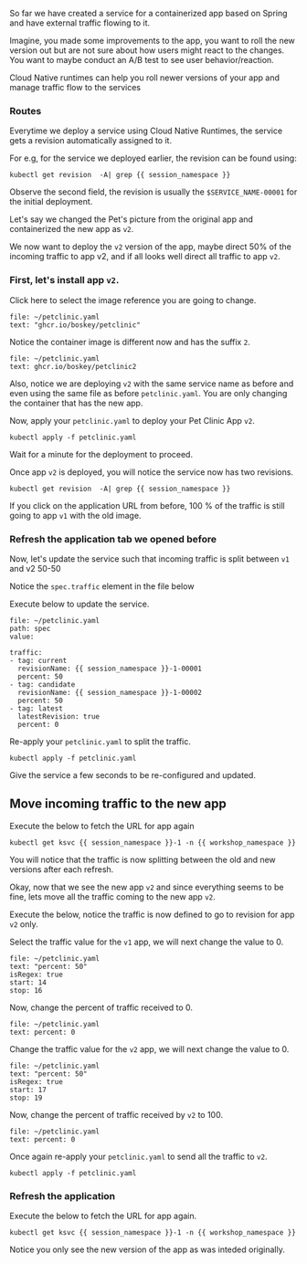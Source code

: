 So far we have created a service for a containerized app based on Spring and have external traffic flowing to it. 

Imagine, you made some improvements to the app, you want to roll the new version out but are not sure about how users might react to the changes. You want to maybe conduct an A/B test to see user behavior/reaction.

Cloud Native runtimes can help you roll newer versions of your app and manage traffic flow to the services

### Routes
Everytime we deploy a service using Cloud Native Runtimes, the service gets a revision automatically assigned to it. 

For e.g, for the service we deployed earlier, the revision can be found using:
```execute
kubectl get revision  -A| grep {{ session_namespace }}
```

Observe the second field, the revision is usually the `$SERVICE_NAME-00001` for the initial deployment.

Let's say we changed the Pet's picture from the original app and containerized the new app as `v2`.

We now want to deploy the `v2` version of the app, maybe direct 50% of the incoming traffic to app v2, and if all looks well direct all traffic to app `v2`.

### First, let's install app `v2`.  

Click here to select the image reference you are going to change.
```editor:select-matching-text
file: ~/petclinic.yaml
text: "ghcr.io/boskey/petclinic"
```

Notice the container image is different now and has the suffix `2`.
```editor:replace-text-selection
file: ~/petclinic.yaml
text: ghcr.io/boskey/petclinic2
```

Also, notice we are deploying `v2` with the same service name as before and even using the same file as before `petclinic.yaml`. You are only changing the container that has the new app.

Now, apply your `petclinic.yaml` to deploy your Pet Clinic App `v2`.
```execute-1
kubectl apply -f petclinic.yaml
```

Wait for a minute for the deployment to proceed.

Once app `v2` is deployed, you will notice the service now has two revisions.
```execute
kubectl get revision  -A| grep {{ session_namespace }}
```

If you click on the application URL from before, 100 % of the traffic is still going to app `v1` with the old image.

### Refresh the application tab we opened before

Now, let's update the service such that incoming traffic is split between `v1` and v2 50-50

Notice the `spec.traffic` element in the file below

Execute below to update the service. 
```editor:insert-value-into-yaml
file: ~/petclinic.yaml
path: spec
value:

traffic:
- tag: current
  revisionName: {{ session_namespace }}-1-00001 
  percent: 50
- tag: candidate
  revisionName: {{ session_namespace }}-1-00002
  percent: 50
- tag: latest
  latestRevision: true
  percent: 0   
```

Re-apply your `petclinic.yaml` to split the traffic.
```execute-1
kubectl apply -f petclinic.yaml
```

Give the service a few seconds to be re-configured and updated. 

## Move incoming traffic to the new app

Execute the below to fetch the URL for app again
```execute
kubectl get ksvc {{ session_namespace }}-1 -n {{ workshop_namespace }}
```
You will notice that the traffic is now splitting between the old and new versions after each refresh.

Okay, now that we see the new app `v2` and since everything seems to be fine, lets move all the traffic coming to the new app `v2`.

Execute the below, notice the traffic is now defined to go to revision for app `v2` only.

Select the traffic value for the `v1` app, we will next change the value to 0.
```editor:select-matching-text
file: ~/petclinic.yaml
text: "percent: 50"
isRegex: true
start: 14
stop: 16
```

Now, change the percent of traffic received to 0.
```editor:replace-text-selection
file: ~/petclinic.yaml
text: percent: 0
```

Change the traffic value for the `v2` app, we will next change the value to 0.
```editor:select-matching-text
file: ~/petclinic.yaml
text: "percent: 50"
isRegex: true
start: 17
stop: 19
```

Now, change the percent of traffic received by `v2` to 100.
```editor:replace-text-selection
file: ~/petclinic.yaml
text: percent: 0
```

Once again re-apply your `petclinic.yaml` to send all  the traffic to `v2`.
```execute-1
kubectl apply -f petclinic.yaml
```

### Refresh the application 

Execute the below to fetch the URL for app again.
```execute
kubectl get ksvc {{ session_namespace }}-1 -n {{ workshop_namespace }}
```

Notice you only see the new version of the app as was inteded originally.
